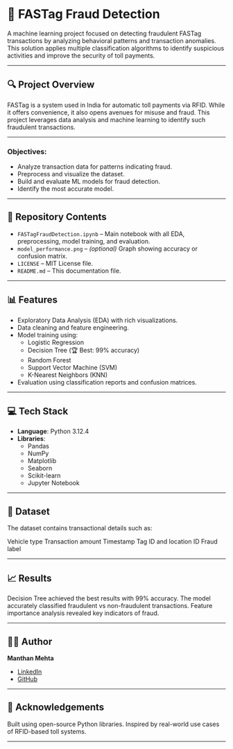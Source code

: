 # 🚗 FASTag Fraud Detection

A machine learning project focused on detecting fraudulent FASTag transactions by analyzing behavioral patterns and transaction anomalies. This solution applies multiple classification algorithms to identify suspicious activities and improve the security of toll payments.

---

## 🔍 Project Overview

FASTag is a system used in India for automatic toll payments via RFID. While it offers convenience, it also opens avenues for misuse and fraud. This project leverages data analysis and machine learning to identify such fraudulent transactions.

---

### Objectives:
- Analyze transaction data for patterns indicating fraud.
- Preprocess and visualize the dataset.
- Build and evaluate ML models for fraud detection.
- Identify the most accurate model.

---

## 📁 Repository Contents

- `FASTagFraudDetection.ipynb` – Main notebook with all EDA, preprocessing, model training, and evaluation.
- `model_performance.png` – *(optional)* Graph showing accuracy or confusion matrix.
- `LICENSE` – MIT License file.
- `README.md` – This documentation file.

---

## 📊 Features

- Exploratory Data Analysis (EDA) with rich visualizations.
- Data cleaning and feature engineering.
- Model training using:
  - Logistic Regression
  - Decision Tree (🏆 Best: 99% accuracy)
  - Random Forest
  - Support Vector Machine (SVM)
  - K-Nearest Neighbors (KNN)
- Evaluation using classification reports and confusion matrices.

---

## 💻 Tech Stack

- **Language**: Python 3.12.4  
- **Libraries**:
  - Pandas
  - NumPy
  - Matplotlib
  - Seaborn
  - Scikit-learn
  - Jupyter Notebook

---

## 📌 Dataset
The dataset contains transactional details such as:

Vehicle type
Transaction amount
Timestamp
Tag ID and location ID
Fraud label

---

## 📈 Results
Decision Tree achieved the best results with 99% accuracy.
The model accurately classified fraudulent vs non-fraudulent transactions.
Feature importance analysis revealed key indicators of fraud.

---

## 🧑‍💻 Author
**Manthan Mehta**  
- [LinkedIn](https://www.linkedin.com/in/manthan7mehta)  
- [GitHub](https://github.com/manthan7mehta)

---

## 🙌 Acknowledgements
Built using open-source Python libraries.
Inspired by real-world use cases of RFID-based toll systems.

---
